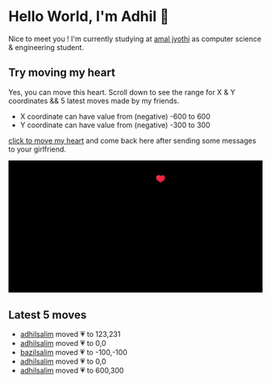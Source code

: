 # Hello World, I'm Adhil 👋

Nice to meet you ! I'm currently studying at [amal jyothi](https://www.ajce.in/home/index.html) as computer science & engineering student.
## Try moving my heart
Yes, you can move this heart. Scroll down to see the range for X & Y coordinates && 5 latest moves made by my friends.
- X coordinate can have value from (negative) -600 to 600
- Y coordinate can have value from (negative) -300 to 300

[click to move my heart](https://github.com/adhilsalim/adhilsalim/issues/new?title=00,200&body=Try+Changing+the+values+and+submit+the+issue.+Give+it+some+time+to+reflect.) and come back here after sending some messages to your girlfriend.

![GitHub Banner Image](github_banner_heart.png)

## Latest 5 moves
- [adhilsalim](https://github.com/adhilsalim) moved 💗 to 123,231
- [adhilsalim](https://github.com/adhilsalim) moved 💗 to 0,0
- [bazilsalim](https://github.com/bazilsalim) moved 💗 to -100,-100
- [adhilsalim](https://github.com/adhilsalim) moved 💗 to 0,0
- [adhilsalim](https://github.com/adhilsalim) moved 💗 to 600,300
